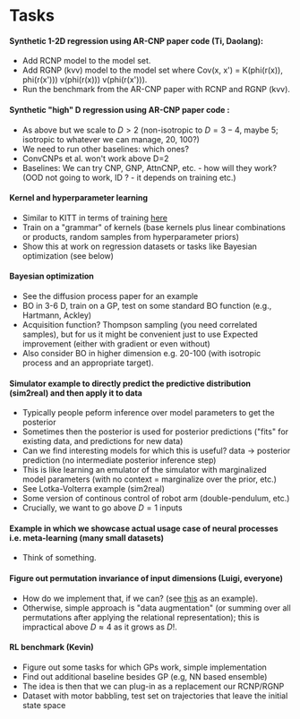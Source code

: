 # Tasks

#### Synthetic 1-2D regression using AR-CNP paper code (Ti, Daolang):

- Add RCNP model to the model set.
- Add RGNP (kvv) model to the model set where Cov(x, x') = K(phi(r(x)), phi(r(x'))) v(phi(r(x))) v(phi(r(x'))).
- Run the benchmark from the AR-CNP paper with RCNP and RGNP (kvv).

#### Synthetic "high" D regression using AR-CNP paper code :

- As above but we scale to $D>2$ (non-isotropic to $D=3-4$, maybe 5; isotropic to whatever we can manage, 20, 100?)
- We need to run other baselines: which ones?
- ConvCNPs et al. won't work above D=2
- Baselines: We can try CNP, GNP, AttnCNP, etc. - how will they work? (OOD not going to work, ID ? - it depends on training etc.)

#### Kernel and hyperparameter learning

- Similar to KITT in terms of training [here](https://arxiv.org/abs/2106.08185)
- Train on a "grammar" of kernels (base kernels plus linear combinations or products, random samples from hyperparameter priors)
- Show this at work on regression datasets or tasks like Bayesian optimization (see below)

#### Bayesian optimization

- See the diffusion process paper for an example
- BO in 3-6 D, train on a GP, test on some standard BO function (e.g., Hartmann, Ackley)
- Acquisition function? Thompson sampling (you need correlated samples), but for us it might be convenient just to use Expected improvement (either with gradient or even without)
- Also consider BO in higher dimension e.g. 20-100 (with isotropic process and an appropriate target).

#### Simulator example to directly predict the predictive distribution (sim2real) and then apply it to data

- Typically people peform inference over model parameters to get the posterior
- Sometimes then the posterior is used for posterior predictions ("fits" for existing data, and predictions for new data)
- Can we find interesting models for which this is useful? data -> posterior prediction (no intermediate posterior inference step)
- This is like learning an emulator of the simulator with marginalized model parameters (with no context = marginalize over the prior, etc.)
- See Lotka-Volterra example (sim2real)
- Some version of continous control of robot arm (double-pendulum, etc.)
- Crucially, we want to go above $D=1$ inputs

#### Example in which we showcase actual usage case of neural processes i.e. meta-learning (many small datasets)

- Think of something.

#### Figure out permutation invariance of input dimensions (Luigi, everyone)

- How do we implement that, if we can? (see [this](https://github.com/PrincetonLIPS/AHGP) as an example).
- Otherwise, simple approach is "data augmentation" (or summing over all permutations after applying the relational representation); this is impractical above $D \approx 4$ as it grows as $D!$.

#### RL benchmark (Kevin)

- Figure out some tasks for which GPs work, simple implementation
- Find out additional baseline besides GP (e.g, NN based ensemble)
- The idea is then that we can plug-in as a replacement our RCNP/RGNP
- Dataset with motor babbling, test set on trajectories that leave the initial state space
